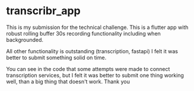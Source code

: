 # transcribr_app

This is my submission for the technical challenge. This is a flutter app with robust rolling buffer 30s recording functionality including when backgrounded. 

All other functionality is outstanding (transcription, fastapi) I felt it was better to submit something solid on time. 

You can see in the code that some attempts were made to connect transcription services, but I felt it was better to submit one thing working well, than a big thing that doesn't work. Thank you 
